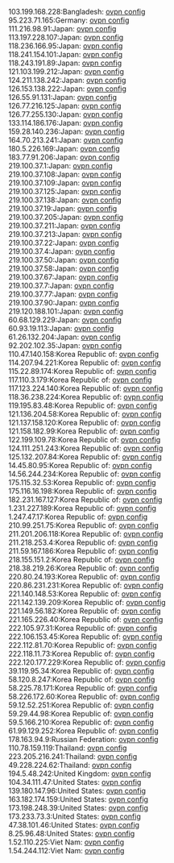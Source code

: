 103.199.168.228:Bangladesh: [ovpn config](vpn/103_199_168_228.ovpn)  
95.223.71.165:Germany: [ovpn config](vpn/95_223_71_165.ovpn)  
111.216.98.91:Japan: [ovpn config](vpn/111_216_98_91.ovpn)  
113.197.228.107:Japan: [ovpn config](vpn/113_197_228_107.ovpn)  
118.236.166.95:Japan: [ovpn config](vpn/118_236_166_95.ovpn)  
118.241.154.101:Japan: [ovpn config](vpn/118_241_154_101.ovpn)  
118.243.191.89:Japan: [ovpn config](vpn/118_243_191_89.ovpn)  
121.103.199.212:Japan: [ovpn config](vpn/121_103_199_212.ovpn)  
124.211.138.242:Japan: [ovpn config](vpn/124_211_138_242.ovpn)  
126.153.138.222:Japan: [ovpn config](vpn/126_153_138_222.ovpn)  
126.55.91.131:Japan: [ovpn config](vpn/126_55_91_131.ovpn)  
126.77.216.125:Japan: [ovpn config](vpn/126_77_216_125.ovpn)  
126.77.255.130:Japan: [ovpn config](vpn/126_77_255_130.ovpn)  
133.114.186.176:Japan: [ovpn config](vpn/133_114_186_176.ovpn)  
159.28.140.236:Japan: [ovpn config](vpn/159_28_140_236.ovpn)  
164.70.213.241:Japan: [ovpn config](vpn/164_70_213_241.ovpn)  
180.5.226.169:Japan: [ovpn config](vpn/180_5_226_169.ovpn)  
183.77.91.206:Japan: [ovpn config](vpn/183_77_91_206.ovpn)  
219.100.37.1:Japan: [ovpn config](vpn/219_100_37_1.ovpn)  
219.100.37.108:Japan: [ovpn config](vpn/219_100_37_108.ovpn)  
219.100.37.109:Japan: [ovpn config](vpn/219_100_37_109.ovpn)  
219.100.37.125:Japan: [ovpn config](vpn/219_100_37_125.ovpn)  
219.100.37.138:Japan: [ovpn config](vpn/219_100_37_138.ovpn)  
219.100.37.19:Japan: [ovpn config](vpn/219_100_37_19.ovpn)  
219.100.37.205:Japan: [ovpn config](vpn/219_100_37_205.ovpn)  
219.100.37.211:Japan: [ovpn config](vpn/219_100_37_211.ovpn)  
219.100.37.213:Japan: [ovpn config](vpn/219_100_37_213.ovpn)  
219.100.37.22:Japan: [ovpn config](vpn/219_100_37_22.ovpn)  
219.100.37.4:Japan: [ovpn config](vpn/219_100_37_4.ovpn)  
219.100.37.50:Japan: [ovpn config](vpn/219_100_37_50.ovpn)  
219.100.37.58:Japan: [ovpn config](vpn/219_100_37_58.ovpn)  
219.100.37.67:Japan: [ovpn config](vpn/219_100_37_67.ovpn)  
219.100.37.7:Japan: [ovpn config](vpn/219_100_37_7.ovpn)  
219.100.37.77:Japan: [ovpn config](vpn/219_100_37_77.ovpn)  
219.100.37.90:Japan: [ovpn config](vpn/219_100_37_90.ovpn)  
219.120.188.101:Japan: [ovpn config](vpn/219_120_188_101.ovpn)  
60.68.129.229:Japan: [ovpn config](vpn/60_68_129_229.ovpn)  
60.93.19.113:Japan: [ovpn config](vpn/60_93_19_113.ovpn)  
61.26.132.204:Japan: [ovpn config](vpn/61_26_132_204.ovpn)  
92.202.102.35:Japan: [ovpn config](vpn/92_202_102_35.ovpn)  
110.47.140.158:Korea Republic of: [ovpn config](vpn/110_47_140_158.ovpn)  
114.207.94.221:Korea Republic of: [ovpn config](vpn/114_207_94_221.ovpn)  
115.22.89.174:Korea Republic of: [ovpn config](vpn/115_22_89_174.ovpn)  
117.110.3.179:Korea Republic of: [ovpn config](vpn/117_110_3_179.ovpn)  
117.123.224.140:Korea Republic of: [ovpn config](vpn/117_123_224_140.ovpn)  
118.36.238.224:Korea Republic of: [ovpn config](vpn/118_36_238_224.ovpn)  
119.195.83.48:Korea Republic of: [ovpn config](vpn/119_195_83_48.ovpn)  
121.136.204.58:Korea Republic of: [ovpn config](vpn/121_136_204_58.ovpn)  
121.137.158.120:Korea Republic of: [ovpn config](vpn/121_137_158_120.ovpn)  
121.158.182.99:Korea Republic of: [ovpn config](vpn/121_158_182_99.ovpn)  
122.199.109.78:Korea Republic of: [ovpn config](vpn/122_199_109_78.ovpn)  
124.111.251.243:Korea Republic of: [ovpn config](vpn/124_111_251_243.ovpn)  
125.132.207.84:Korea Republic of: [ovpn config](vpn/125_132_207_84.ovpn)  
14.45.80.95:Korea Republic of: [ovpn config](vpn/14_45_80_95.ovpn)  
14.56.244.234:Korea Republic of: [ovpn config](vpn/14_56_244_234.ovpn)  
175.115.32.53:Korea Republic of: [ovpn config](vpn/175_115_32_53.ovpn)  
175.116.16.198:Korea Republic of: [ovpn config](vpn/175_116_16_198.ovpn)  
182.231.167.127:Korea Republic of: [ovpn config](vpn/182_231_167_127.ovpn)  
1.231.227.189:Korea Republic of: [ovpn config](vpn/1_231_227_189.ovpn)  
1.247.47.17:Korea Republic of: [ovpn config](vpn/1_247_47_17.ovpn)  
210.99.251.75:Korea Republic of: [ovpn config](vpn/210_99_251_75.ovpn)  
211.201.206.118:Korea Republic of: [ovpn config](vpn/211_201_206_118.ovpn)  
211.218.253.4:Korea Republic of: [ovpn config](vpn/211_218_253_4.ovpn)  
211.59.167.186:Korea Republic of: [ovpn config](vpn/211_59_167_186.ovpn)  
218.155.151.2:Korea Republic of: [ovpn config](vpn/218_155_151_2.ovpn)  
218.38.219.26:Korea Republic of: [ovpn config](vpn/218_38_219_26.ovpn)  
220.80.24.193:Korea Republic of: [ovpn config](vpn/220_80_24_193.ovpn)  
220.86.231.231:Korea Republic of: [ovpn config](vpn/220_86_231_231.ovpn)  
221.140.148.53:Korea Republic of: [ovpn config](vpn/221_140_148_53.ovpn)  
221.142.139.209:Korea Republic of: [ovpn config](vpn/221_142_139_209.ovpn)  
221.149.56.182:Korea Republic of: [ovpn config](vpn/221_149_56_182.ovpn)  
221.165.226.40:Korea Republic of: [ovpn config](vpn/221_165_226_40.ovpn)  
222.105.97.31:Korea Republic of: [ovpn config](vpn/222_105_97_31.ovpn)  
222.106.153.45:Korea Republic of: [ovpn config](vpn/222_106_153_45.ovpn)  
222.112.81.70:Korea Republic of: [ovpn config](vpn/222_112_81_70.ovpn)  
222.118.11.73:Korea Republic of: [ovpn config](vpn/222_118_11_73.ovpn)  
222.120.177.229:Korea Republic of: [ovpn config](vpn/222_120_177_229.ovpn)  
39.119.95.34:Korea Republic of: [ovpn config](vpn/39_119_95_34.ovpn)  
58.120.8.247:Korea Republic of: [ovpn config](vpn/58_120_8_247.ovpn)  
58.225.78.171:Korea Republic of: [ovpn config](vpn/58_225_78_171.ovpn)  
58.226.172.60:Korea Republic of: [ovpn config](vpn/58_226_172_60.ovpn)  
59.12.52.251:Korea Republic of: [ovpn config](vpn/59_12_52_251.ovpn)  
59.29.44.98:Korea Republic of: [ovpn config](vpn/59_29_44_98.ovpn)  
59.5.166.210:Korea Republic of: [ovpn config](vpn/59_5_166_210.ovpn)  
61.99.129.252:Korea Republic of: [ovpn config](vpn/61_99_129_252.ovpn)  
178.163.94.9:Russian Federation: [ovpn config](vpn/178_163_94_9.ovpn)  
110.78.159.119:Thailand: [ovpn config](vpn/110_78_159_119.ovpn)  
223.205.216.241:Thailand: [ovpn config](vpn/223_205_216_241.ovpn)  
49.228.224.62:Thailand: [ovpn config](vpn/49_228_224_62.ovpn)  
194.5.48.242:United Kingdom: [ovpn config](vpn/194_5_48_242.ovpn)  
104.34.111.47:United States: [ovpn config](vpn/104_34_111_47.ovpn)  
139.180.147.96:United States: [ovpn config](vpn/139_180_147_96.ovpn)  
163.182.174.159:United States: [ovpn config](vpn/163_182_174_159.ovpn)  
173.198.248.39:United States: [ovpn config](vpn/173_198_248_39.ovpn)  
173.233.73.3:United States: [ovpn config](vpn/173_233_73_3.ovpn)  
47.38.101.46:United States: [ovpn config](vpn/47_38_101_46.ovpn)  
8.25.96.48:United States: [ovpn config](vpn/8_25_96_48.ovpn)  
1.52.110.225:Viet Nam: [ovpn config](vpn/1_52_110_225.ovpn)  
1.54.244.112:Viet Nam: [ovpn config](vpn/1_54_244_112.ovpn)  
